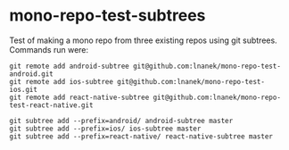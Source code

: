 # mono-repo-test-subtrees

Test of making a mono repo from three existing repos using git subtrees. Commands run were:
```
git remote add android-subtree git@github.com:lnanek/mono-repo-test-android.git
git remote add ios-subtree git@github.com:lnanek/mono-repo-test-ios.git
git remote add react-native-subtree git@github.com:lnanek/mono-repo-test-react-native.git

git subtree add --prefix=android/ android-subtree master
git subtree add --prefix=ios/ ios-subtree master
git subtree add --prefix=react-native/ react-native-subtree master
```
